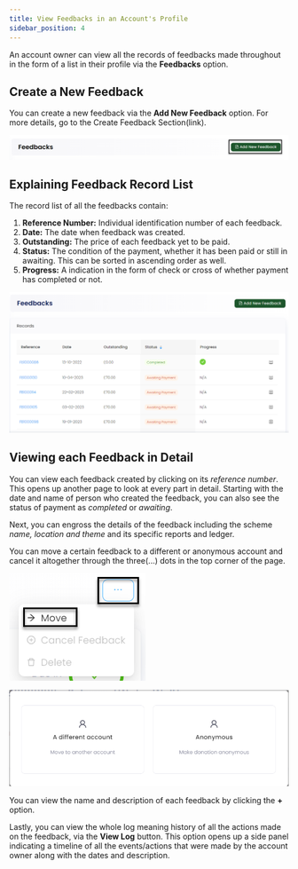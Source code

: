 ```yaml
---
title: View Feedbacks in an Account's Profile
sidebar_position: 4
---
```


An account owner can view all the records of feedbacks made throughout in the form of a list in their profile via the **Feedbacks** option. 

## Create a New Feedback

You can create a new feedback via the **Add New Feedback** option. For more details, go to the Create Feedback Section(link).

![Create Feedback](./add-button.png)

## Explaining Feedback Record List

The record list of all the feedbacks contain:

1. **Reference Number:** Individual identification number of each feedback.  
2. **Date:** The date when feedback was created.
3. **Outstanding:** The price of each feedback yet to be paid.
4. **Status:** The condition of the payment, whether it has been paid or still in awaiting. This can be sorted in ascending order as well.
5. **Progress:** A indication in the form of check or cross of whether payment has completed or not. 

![Feedback List](./feedback-list.png)

## Viewing each Feedback in Detail

You can view each feedback created by clicking on its *reference number*. This opens up another page to look at every part in detail. Starting with the date and name of person who created the feedback, you can also see the status of payment as *completed* or *awaiting*.

Next, you can engross the details of the feedback including the scheme *name, location and theme* and its specific reports and ledger. 

You can move a certain feedback to a different or anonymous account and cancel it altogether through the three(...) dots in the top corner of the page.

![Move Button](./move-button.png)

![Move Feedback](./move-feedback.png)

You can view the name and description of each feedback by clicking the **+** option.

Lastly, you can view the whole log meaning history of all the actions made on the feedback, via the **View Log** button. This option opens up a side panel indicating a timeline of all the events/actions that were made by the account owner along with the dates and description.

